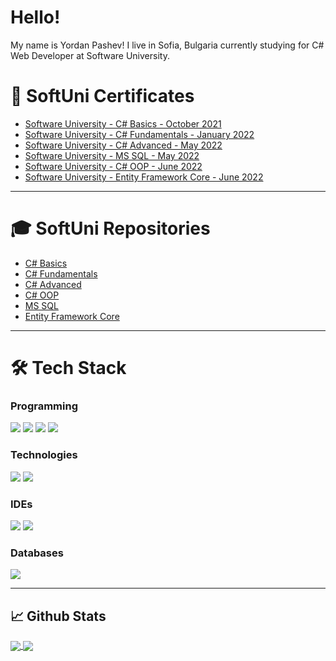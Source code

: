 # Hello!
My name is Yordan Pashev! 
I live in Sofia, Bulgaria currently studying for C# Web Developer at Software University.

# :bookmark_tabs: SoftUni Certificates

* [Software University - C# Basics - October 2021](https://softuni.bg/certificates/details/118236/44d7089c)
* [Software University - C# Fundamentals - January 2022](https://softuni.bg/certificates/details/130032/4b010168)
* [Software University - C# Advanced - May 2022](https://softuni.bg/certificates/details/136289/b534abad)
* [Software University - MS SQL - May 2022](https://softuni.bg/certificates/details/135044/d87979ae)
* [Software University - C# OOP - June 2022](https://softuni.bg/certificates/details/141075/0373070f)
* [Software University - Entity Framework Core - June 2022](https://softuni.bg/certificates/details/138461/2459459f)

---

# :mortar_board: SoftUni Repositories
* [C# Basics](https://github.com/YordanPashev/CSHarpBasic-October2021)
* [C# Fundamentals](https://github.com/YordanPashev/FundamentalsCSharp-Jan2022)
* [C# Advanced](https://github.com/YordanPashev/CSharpAdvanced-May2022)
* [C# OOP](https://github.com/YordanPashev/CSharpOOP-June2022)
* [MS SQL](https://github.com/YordanPashev/MSSQL-May2022)
* [Entity Framework Core](https://github.com/YordanPashev/EntityFrameworkCore-June2022)

---

# 🛠 Tech Stack 

### Programming <br />
![](https://img.shields.io/static/v1?label=Code&message=C%23&color=purple&style=plastic&logo=C-sharp) ![](https://img.shields.io/static/v1?label=Code&message=HTML&color=critical&style=plastic&logo=HTML5) ![](https://img.shields.io/static/v1?label=Code&message=CSS&color=blue&style=plastic&logo=HTML5) ![](https://img.shields.io/static/v1?label=Code&message=SQL&color=9cf&style=plastic&logo=TransactSQL)
### Technologies 
![](https://img.shields.io/static/v1?label=.NET&message=EF%20Core&color=purple&style=plastic&logo=EF) ![](https://img.shields.io/static/v1?label=%20.NET%20Framework&message=ADO.NET&color=purple&style=plastic&logo=ADO.NET)
### IDEs
![](https://img.shields.io/static/v1?label=IDE&message=Visual%20Studio&color=purple&style=plastic&logo=visual-studio) ![](https://img.shields.io/static/v1?label=IDE&message=Visual%20Studio%20Code&color=blue&style=plastic&logo=visual-studio-code) 
###  Databases
![](https://img.shields.io/static/v1?label=RDBMS&message=Microsoft%20SQL%20Server&color=yellow&style=plastic&logo=Microsoft%20SQL%20Server) 


---

## :chart_with_upwards_trend: Github Stats
<a href="https://github.com/vassdeniss/vassdeniss">
  <img align="center" src="https://github-readme-stats.vercel.app/api?username=YordanPashev&line_height=27&count_private=true&show_icons=true&theme=great-gatsby&include_all_commits=true" />
</a>
<a href="https://github.com/vassdeniss/vassdeniss">
  <img align="center" src="https://github-readme-stats.vercel.app/api/top-langs/?username=YordanPashev&theme=chartreuse-dark&langs_count=3&hide=scss,less" />
</a>
